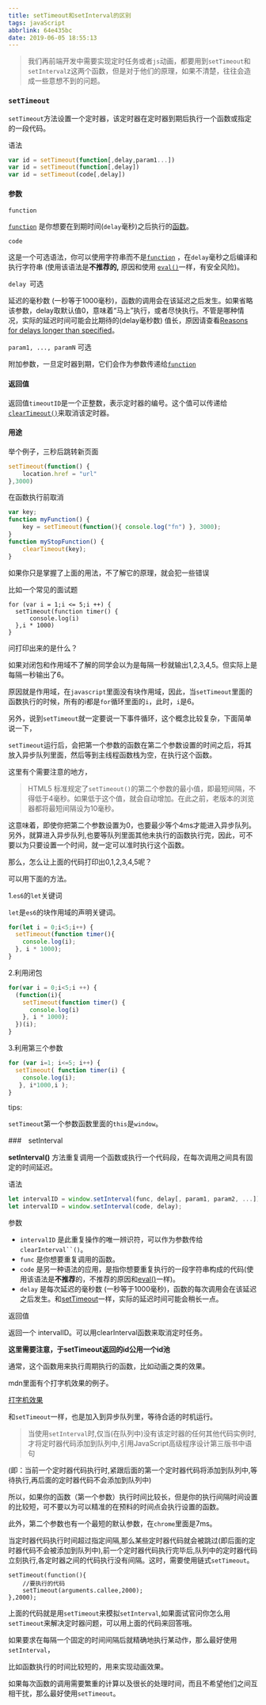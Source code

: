```yaml
---
title: setTimeout和setInterval的区别
tags: javaScript
abbrlink: 64e435bc
date: 2019-06-05 18:55:13
---
```

> 我们再前端开发中需要实现定时任务或者`js`动画，都要用到`setTimeout`和`setInterval`z这两个函数，但是对于他们的原理，如果不清楚，往往会造成一些意想不到的问题。

### `setTimeout`

`setTimeout`方法设置一个定时器，该定时器在定时器到期后执行一个函数或指定的一段代码。

 语法

```javascript
var id = setTimeout(function[,delay,param1...])
var id = setTimeout(function[,delay])
var id = setTimeout(code[,delay])
```

#### 参数

`function`

[`function`](https://developer.mozilla.org/zh-CN/docs/Web/JavaScript/Reference/function) 是你想要在到期时间(`delay`毫秒)之后执行的[函数](https://developer.mozilla.org/en-US/docs/JavaScript/Reference/Global_Objects/Function)。

`code`

这是一个可选语法，你可以使用字符串而不是[`function`](https://developer.mozilla.org/zh-CN/docs/Web/JavaScript/Reference/function) ，在`delay`毫秒之后编译和执行字符串 (使用该语法是**不推荐的,** 原因和使用 [`eval()`](https://developer.mozilla.org/zh-CN/docs/Web/JavaScript/Reference/Global_Objects/eval)一样，有安全风险)。

`delay `可选

延迟的毫秒数 (一秒等于1000毫秒)，函数的调用会在该延迟之后发生。如果省略该参数，delay取默认值0，意味着“马上”执行，或者尽快执行。不管是哪种情况，实际的延迟时间可能会比期待的(delay毫秒数) 值长，原因请查看[Reasons for delays longer than specified](https://developer.mozilla.org/zh-CN/docs/Web/API/Window/setTimeout#Reasons_for_delays_longer_than_specified)。

`param1, ..., paramN` 可选

附加参数，一旦定时器到期，它们会作为参数传递给[`function`](https://developer.mozilla.org/zh-CN/docs/Web/JavaScript/Reference/function) 

#### 返回值

返回值`timeoutID`是一个正整数，表示定时器的编号。这个值可以传递给[`clearTimeout()`](https://developer.mozilla.org/zh-CN/docs/Web/API/WindowOrWorkerGlobalScope/clearTimeout)来取消该定时器。

#### 用途

举个例子，三秒后跳转新页面

```javascript
setTimeout(function() {
    location.href = "url"
},3000)
```
在函数执行前取消
```javascript
var key;
function myFunction() {
    key = setTimeout(function(){ console.log("fn") }, 3000);
}
function myStopFunction() {
    clearTimeout(key);
}
```

如果你只是掌握了上面的用法，不了解它的原理，就会犯一些错误

比如一个常见的面试题



```javas
for (var i = 1;i <= 5;i ++) {
  setTimeout(function timer() {
      console.log(i)
  },i * 1000)
}
```

问打印出来的是什么？

如果对闭包和作用域不了解的同学会以为是每隔一秒就输出1,2,3,4,5。但实际上是每隔一秒输出了6。

原因就是作用域，在`javascript`里面没有块作用域，因此，当`setTimeout`里面的函数执行的时候，所有的i都是`for`循环里面的`i`，此时，`i`是6。

另外，说到`setTimeout`就一定要说一下事件循环，这个概念比较复杂，下面简单说一下，

`setTimeout`运行后，会把第一个参数的函数在第二个参数设置的时间之后，将其放入异步队列里面，然后等到主线程函数栈为空，在执行这个函数。

这里有个需要注意的地方，

> HTML5 标准规定了`setTimeout()`的第二个参数的最小值，即最短间隔，不得低于4毫秒。如果低于这个值，就会自动增加。在此之前，老版本的浏览器都将最短间隔设为10毫秒。

这意味着，即使你把第二个参数设置为0，也要最少等个4ms才能进入异步队列。另外，就算进入异步队列,也要等队列里面其他未执行的函数执行完，因此，可不要以为只要设置一个时间，就一定可以准时执行这个函数。

那么，怎么让上面的代码打印出0,1,2,3,4,5呢？

可以用下面的方法。

1.`es6`的`let`关键词

`let`是`es6`的块作用域的声明关键词。

```javascript
for(let i = 0;i<5;i++) {
  setTimeout(function timer(){
    console.log(i);
  }, i * 1000);
}
```

2.利用闭包

```javascript
for(var i = 0;i<5;i ++) {
  (function(i){
    setTimeout(function timer() {
      console.log(i)
    }, i * 1000);
  })(i);
}
```

3.利用第三个参数

```javascript
for (var i=1; i<=5; i++) {
  setTimeout( function timer(i) {
    console.log(i);    
   }, i*1000,i );
}
```

tips:

`setTimeout`第一个参数函数里面的`this`是`window`。

###　setInterval

**setInterval()** 方法重复调用一个函数或执行一个代码段，在每次调用之间具有固定的时间延迟。

语法

```javascript
let intervalID = window.setInterval(func, delay[, param1, param2, ...]);
let intervalID = window.setInterval(code, delay);
```

参数

- `intervalID` 是此重复操作的唯一辨识符，可以作为参数传给`clearInterval``()`。
- `func` 是你想要重复调用的函数。
- `code` 是另一种语法的应用，是指你想要重复执行的一段字符串构成的代码(使用该语法是**不推荐**的，不推荐的原因和[eval()](https://developer.mozilla.org/en-US/docs/JavaScript/Reference/Global_Objects/eval#Don't_use_eval!)一样)。
- `delay` 是每次延迟的毫秒数 (一秒等于1000毫秒)，函数的每次调用会在该延迟之后发生。和[setTimeout](https://developer.mozilla.org/en-US/docs/DOM/window.setTimeout#Minimum_delay_and_timeout_nesting)一样，实际的延迟时间可能会稍长一点。

返回值

返回一个 intervalID。可以用clearInterval函数来取消定时任务。

**这里需要注意，于setTimeout返回的id公用一个id池**

通常，这个函数用来执行周期执行的函数，比如动画之类的效果。

mdn里面有个打字机效果的例子。

[打字机效果](https://mdn.mozillademos.org/files/3997/typewriter.html)

和`setTimeout`一样，也是加入到异步队列里，等待合适的时机运行。

> 当使用`setInterval`时,仅当(在队列中)没有该定时器的任何其他代码实例时,才将定时器代码添加到队列中,引用JavaScript高级程序设计第三版书中语句

(即：当前一个定时器代码执行时,紧跟后面的第一个定时器代码将添加到队列中,等待执行,再后面的定时器代码不会添加到队列中)

所以，如果你的函数（第一个参数）执行时间比较长，但是你的执行间隔时间设置的比较短，可不要以为可以精准的在预料的时间点会执行设置的函数。

此外，第二个参数也有一个最短的默认参数，在`chrome`里面是7ms。

当定时器代码执行时间超过指定间隔,那么某些定时器代码就会被跳过(即后面的定时器代码不会被添加到队列中),前一个定时器代码执行完毕后,队列中的定时器代码立刻执行,各定时器之间的代码执行没有间隔。这时，需要使用链式`setTimeout`。

```javas
setTimeout(function(){
    //要执行的代码 
    setTimeout(arguments.callee,2000);                   
},2000);
```



上面的代码就是用`setTimeout`来模拟`setInterval`,如果面试官问你怎么用`setTimeout`来解决定时器问题，可以用上面的代码来回答哦。



如果要求在每隔一个固定的时间间隔后就精确地执行某动作，那么最好使用`setInterval`，

比如函数执行的时间比较短的，用来实现动画效果。

如果每次函数的调用需要繁重的计算以及很长的处理时间，而且不希望他们之间互相干扰，那么最好使用`setTimeout`。